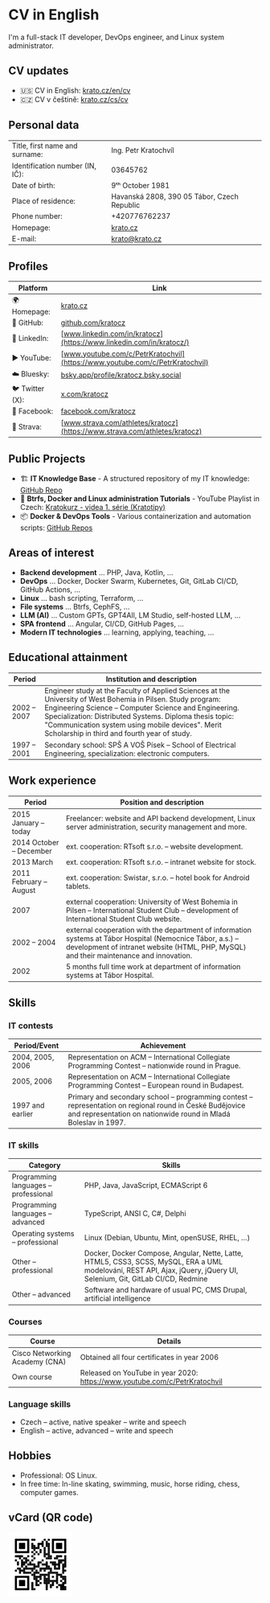 # CV in English

I'm a full-stack IT developer, DevOps engineer, and Linux system administrator.

## CV updates

* 🇺🇸 CV in English:  [krato.cz/en/cv](https://krato.cz/en/cv)
* 🇨🇿 CV v češtině: [krato.cz/cs/cv](https://krato.cz/cs/cv)

## Personal data

|                                 |                                             |
|---------------------------------|---------------------------------------------|
| Title, first name and surname:  | Ing. Petr Kratochvíl                        |
| Identification number (IN, IČ): | 03645762                                    |
| Date of birth:                  | 9ᵗʰ October 1981                            |
| Place of residence:             | Havanská 2808, 390 05 Tábor, Czech Republic |
| Phone number:                   | +420776762237                               |
| Homepage:                       | [krato.cz](https://krato.cz)                |
| E-mail:                         | [krato@krato.cz](mailto:krato@krato.cz)     |

## Profiles

| Platform        | Link                                                                                 |
|-----------------|--------------------------------------------------------------------------------------|
| 🌍 Homepage:    | [krato.cz](https://krato.cz/)                                                        |
| 🐙 GitHub:      | [github.com/kratocz](https://github.com/kratocz)                                     |
| 💼 LinkedIn:    | [www.linkedin.com/in/kratocz](https://www.linkedin.com/in/kratocz/)                  |
| ▶️ YouTube:     | [www.youtube.com/c/PetrKratochvil](https://www.youtube.com/c/PetrKratochvil)         |
| ☁️ Bluesky:     | [bsky.app/profile/kratocz.bsky.social](https://bsky.app/profile/kratocz.bsky.social) |
| 🐦 Twitter (X): | [x.com/kratocz](https://x.com/kratocz)                                               |
| 📘 Facebook:    | [facebook.com/kratocz](https://www.facebook.com/kratocz)                             |
| 🚴 Strava:      | [www.strava.com/athletes/kratocz](https://www.strava.com/athletes/kratocz)           |

## Public Projects

- 🏗 **IT Knowledge Base** - A structured repository of my IT knowledge: [GitHub Repo](https://github.com/kratocz/shel)
- 🐧 **Btrfs, Docker and Linux administration Tutorials** - YouTube Playlist in Czech: [Kratokurz - videa 1. série (Kratotipy)](https://youtube.com/playlist?list=PLaudh7Uy_4tV-xpzPtFln51tNqA7nLJ_x&si=R_UCIlmM8ZwODst6)
- 📦 **Docker & DevOps Tools** - Various containerization and automation scripts: [GitHub Repos](https://github.com/kratocz?tab=repositories)

## Areas of interest

* **Backend development** … PHP, Java, Kotlin, …
* **DevOps** … Docker, Docker Swarm, Kubernetes, Git, GitLab CI/CD, GitHub Actions, …
* **Linux** … bash scripting, Terraform, …
* **File systems** … Btrfs, CephFS, …
* **LLM (AI)** … Custom GPTs, GPT4All, LM Studio, self-hosted LLM, …
* **SPA frontend** … Angular, CI/CD, GitHub Pages, …
* **Modern IT technologies** … learning, applying, teaching, …

## Educational attainment

| Period | Institution and description |
|--------|----------------------------|
| 2002 – 2007 | Engineer study at the Faculty of Applied Sciences at the University of West Bohemia in Pilsen. Study program: Engineering Science – Computer Science and Engineering. Specialization: Distributed Systems. Diploma thesis topic: "Communication system using mobile devices". Merit Scholarship in third and fourth year of study. |
| 1997 – 2001 | Secondary school: SPŠ A VOŠ Písek – School of Electrical Engineering, specialization: electronic computers. |

## Work experience

| Period                  | Position and description                                                                                                                                                                             |
|-------------------------|------------------------------------------------------------------------------------------------------------------------------------------------------------------------------------------------------|
| 2015 January – today    | Freelancer: website and API backend development, Linux server administration, security management and more.                                                                                          |
| 2014 October – December | ext. cooperation: RTsoft s.r.o. – website development.                                                                                                                                               |
| 2013 March              | ext. cooperation: RTsoft s.r.o. – intranet website for stock.                                                                                                                                        |
| 2011 February – August  | ext. cooperation: Swistar, s.r.o. – hotel book for Android tablets.                                                                                                                                  |
| 2007                    | external cooperation: University of West Bohemia in Pilsen – International Student Club – development of International Student Club website.                                                         |
| 2002 – 2004             | external cooperation with the department of information systems at Tábor Hospital (Nemocnice Tábor, a.s.) – development of intranet website (HTML, PHP, MySQL) and their maintenance and innovation. |
| 2002                    | 5 months full time work at department of information systems at Tábor Hospital.                                                                                                                      |

## Skills

### IT contests

| Period/Event     | Achievement                                                                                                                                                                 |
|------------------|-----------------------------------------------------------------------------------------------------------------------------------------------------------------------------|
| 2004, 2005, 2006 | Representation on ACM – International Collegiate Programming Contest – nationwide round in Prague.                                                                          |
| 2005, 2006       | Representation on ACM – International Collegiate Programming Contest – European round in Budapest.                                                                          |
| 1997 and earlier | Primary and secondary school – programming contest – representation on regional round in České Budějovice and representation on nationwide round in Mladá Boleslav in 1997. |

### IT skills

| Category                             | Skills                                                                                                                                                                 |
|--------------------------------------|------------------------------------------------------------------------------------------------------------------------------------------------------------------------|
| Programming languages – professional | PHP, Java, JavaScript, ECMAScript 6                                                                                                                                    |
| Programming languages – advanced     | TypeScript, ANSI C, C#, Delphi                                                                                                                                         |
| Operating systems – professional     | Linux (Debian, Ubuntu, Mint, openSUSE, RHEL, …)                                                                                                                        |
| Other – professional                 | Docker, Docker Compose, Angular, Nette, Latte, HTML5, CSS3, SCSS, MySQL, ERA a UML modelování, REST API, Ajax, jQuery, jQuery UI, Selenium, Git, GitLab CI/CD, Redmine |
| Other – advanced                     | Software and hardware of usual PC, CMS Drupal, artificial intelligence                                                                                                 |

### Courses

| Course                         | Details                                                                    |
|--------------------------------|----------------------------------------------------------------------------|
| Cisco Networking Academy (CNA) | Obtained all four certificates in year 2006                                |
| Own course                     | Released on YouTube in year 2020: https://www.youtube.com/c/PetrKratochvil |

### Language skills

* Czech – active, native speaker – write and speech
* English – active, advanced – write and speech

## Hobbies

* Professional: OS Linux.
* In free time: In-line skating, swimming, music, horse riding, chess, computer games.

## vCard (QR code)

![Petr Kratochvíl's vCard QR code](../assets/qrcode-url-krato.cz-vcard-02.svg)
